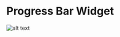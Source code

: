 # Progress Bar Widget

![alt text](https://raw.githubusercontent.com/debendu-das/code-snippets/service-portal-widget-progress-bar/Service%20Portal%20Widgets/Progress%20Bar%20Widget/Progress%20Bar.png)
